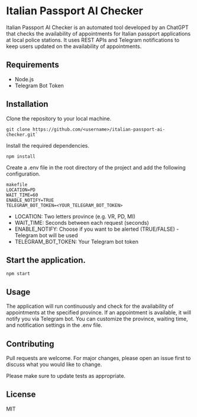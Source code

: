 # Italian Passport AI Checker
Italian Passport AI Checker is an automated tool developed by an ChatGPT that checks the availability of appointments for Italian passport applications at local police stations. It uses REST APIs and Telegram notifications to keep users updated on the availability of appointments.

## Requirements
- Node.js
- Telegram Bot Token

## Installation
Clone the repository to your local machine.
```
git clone https://github.com/<username>/italian-passport-ai-checker.git`
```

Install the required dependencies.
```
npm install
```

Create a .env file in the root directory of the project and add the following configuration.
```
makefile
LOCATION=PD
WAIT_TIME=60
ENABLE_NOTIFY=TRUE
TELEGRAM_BOT_TOKEN=<YOUR_TELEGRAM_BOT_TOKEN>
```

- LOCATION: Two letters province (e.g. VR, PD, MI)
- WAIT_TIME: Seconds between each request (seconds)
- ENABLE_NOTIFY: Choose if you want to be alerted (TRUE/FALSE) - Telegram bot will be used
- TELEGRAM_BOT_TOKEN: Your Telegram bot token

## Start the application.

```
npm start
```

## Usage
The application will run continuously and check for the availability of appointments at the specified province. If an appointment is available, it will notify you via Telegram bot. You can customize the province, waiting time, and notification settings in the .env file.

## Contributing
Pull requests are welcome. For major changes, please open an issue first to discuss what you would like to change.

Please make sure to update tests as appropriate.

## License
MIT
